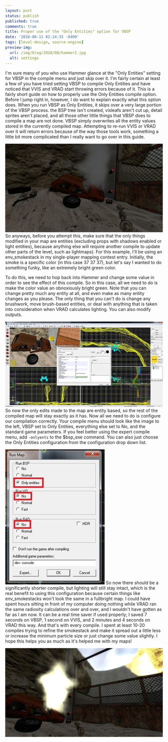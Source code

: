 ```yaml
---
layout: post
status: publish
published: true
comments: true
title: Proper use of the "Only Entities" option for VBSP
date: '2010-08-11 02:14:35 -0400'
tags: [level-design, source-engine]
preview-img:
  url: /img/blog/2010/08/hammer2.jpg
  alt: settings
---
```


I'm sure many of you who use Hammer glance at the "Only Entities" setting for
VBSP in the compile menu and just skip over it. I'm fairly certain at least a
few of you have tried setting VBSP to compile Only Entities and have noticed
that VVIS and VRAD start throwing errors because of it. This is a fairly short
guide on how to properly use the Only Entities compile option. Before I jump
right in, however, I do want to explain exactly what this option does. When
you run VBSP as Only Entities, it skips over a very large portion of the VBSP
process. the BSP tree isn't created, visleafs aren't cut up, detail sprites
aren't placed, and all those other little things that VBSP does to compile a
map are not done. VBSP simply overwrites all the entity values stored in the
currently compiled map. Attempting to re-run VVIS or VRAD over it will return
errors because of the way those tools work, something a little bit more
complicated than I really want to go over in this guide.

![An env_smokestack entity][1]
So anyways, before you attempt this, make sure that the only things modified
in your map are entities (excluding props with shadows enabled or light
entities), because anything else will require another compile to update other
parts of the level, such as lightmaps). For this example, I'll be using an
env_smokestack in my single-player mapping contest entry. Initially, the smoke
is a specific color (in this case 37 37 37), but let's say I wanted to do
something funky, like an extremely bright green color.

To do this, we need to hop back into Hammer and change some value in order to
see the effect of this compile. So in this case, all we need to do is make the
color value an obnoxiously bright green. Note that you can change pretty much
any entity at all, and even make as many entity changes as you please. The
only thing that you can't do is change any brushwork, move brush-based
entities, or deal with anything that is taken into consideration when VRAD
calculates lighting. You can also modify outputs.

![modifying some settings...][2]
So now the only edits made to the map are entity based, so the rest of the
compiled map will stay exactly as it has. Now all we need to do is configure
our compilation correctly. Your compile menu should look like the image to the
left, VBSP set to Only Entities, everything else set to No, and the standard
game parameters. If you feel better using the expert compile menu, add
`-onlyents` to the $bsp_exe command. You can also just choose the Only
Entities configuration from the configuration drop down list.

![Compile menu settings.][3]
So now there should be a significantly shorter compile, but lighting will
still stay intact, which is the real benefit to using this configuration
because certain things like env_smokestacks won't look the same in a
fullbright map. I could have spent hours sitting in front of my computer doing
nothing while VRAD ran the same radiosity calculations over and over, and I
wouldn't have gotten as far as I am now. It can be a real time saver if used
properly; I saved 7 seconds on VBSP, 1 second on VVIS, and 2 minutes and 4
seconds on VRAD this way. And that's with every compile. I spent at least
10-20 compiles trying to refine the smokestack and make it spread out a little
less or increase the minimum particle size or just change some value slightly.
I hope this helps you as much as it's helped me with my maps!

![Hope you caught the sarcasm there...][4]

[1]: /img/blog/2010/08/singleplayercontest_notop0026.jpg "The env_smokestack in question."
[2]: /img/blog/2010/08/hammer1.jpg "Oh, this will look SO much better!"
[3]: /img/blog/2010/08/hammer2.jpg "Settings to compile with Only Entities"
[4]: /img/blog/2010/08/singleplayercontest_notop0028.jpg "oooh, this does look SO MUCH BETTER!"
